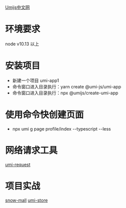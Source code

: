 [Umijs中文网](https://umijs.org/zh-CN)

# 环境要求
node v10.13 以上

# 安装项目
- 新建一个项目 umi-app1
- 命令窗口进入目录执行：yarn create @umi-js/umi-app
- 命令窗口进入目录执行：npx @umijs/create-umi-app

# 使用命令快创建页面
- npx umi g page profile/index --typescript --less

# 网络请求工具
[umi-request](https://github.com/umijs/umi-request)


# 项目实战
[snow-mall](https://github.com/bubucuo/snow-mall)
[](https://blog.csdn.net/qq_41614928/article/details/113845114)
[umi-store](https://github.com/shunyue1320/umi-store)